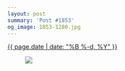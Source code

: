 ```yaml
---
layout: post
summary: 'Post #1853'
og_image: 1853-1280.jpg
---
```


<div class="post">
  <time>
    <a href="/1853">
      {{ page.date | date: "%B %-d, %Y" }}
    </a>
  </time>
  <a href="/1853">
    <figure data-taken="8/25/2024">
      <img sizes="(min-width: 700px) 50vw, calc(100vw - 2rem)" src="{{ site.assets_url }}/1853-640.jpg" srcset="{{ site.assets_url }}/1853-320.jpg 320w, {{ site.assets_url }}/1853-640.jpg 640w, {{ site.assets_url }}/1853-960.jpg 960w, {{ site.assets_url }}/1853-1280.jpg 1280w" />
    </figure>
  </a>
</div>
